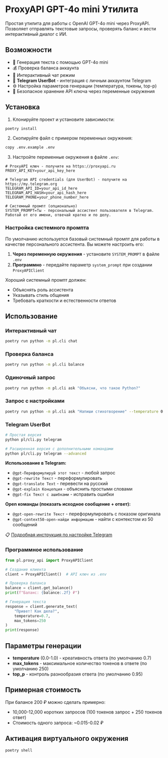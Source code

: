 # ProxyAPI GPT-4o mini Утилита

Простая утилита для работы с OpenAI GPT-4o mini через ProxyAPI. Позволяет отправлять текстовые запросы, проверять баланс и вести интерактивный диалог с ИИ.

## Возможности

- 🤖 Генерация текста с помощью GPT-4o mini
- 💰 Проверка баланса аккаунта
- 💬 Интерактивный чат режим
- 📱 **Telegram UserBot** - интеграция с личным аккаунтом Telegram
- ⚙️ Настройка параметров генерации (температура, токены, top-p)
- 🔐 Безопасное хранение API ключа через переменные окружения

## Установка

1. Клонируйте проект и установите зависимости:

```bash
poetry install
```

2. Скопируйте файл с примером переменных окружения:

```bash
copy .env.example .env
```

3. Настройте переменные окружения в файле `.env`:

```env
# ProxyAPI ключ - получите на https://proxyapi.ru
PROXY_API_KEY=your_api_key_here

# Telegram API credentials (для UserBot) - получите на https://my.telegram.org
TELEGRAM_API_ID=your_api_id_here
TELEGRAM_API_HASH=your_api_hash_here
TELEGRAM_PHONE=your_phone_number_here

# Системный промпт (опционально)
SYSTEM_PROMPT=Ты - персональный ассистент пользователя в Telegram. Работай от его имени, отвечай кратко и по делу.
```

### Настройка системного промпта

По умолчанию используется базовый системный промпт для работы в качестве персонального ассистента. Вы можете настроить его:

1. **Через переменную окружения** - установите `SYSTEM_PROMPT` в файле `.env`
2. **Программно** - передайте параметр `system_prompt` при создании `ProxyAPIClient`

Хороший системный промпт должен:

- Объяснять роль ассистента
- Указывать стиль общения
- Требовать краткости и естественности ответов

## Использование

### Интерактивный чат

```bash
poetry run python -m pl.cli chat
```

### Проверка баланса

```bash
poetry run python -m pl.cli balance
```

### Одиночный запрос

```bash
poetry run python -m pl.cli ask "Объясни, что такое Python?"
```

### Запрос с настройками

```bash
poetry run python -m pl.cli ask "Напиши стихотворение" --temperature 0.9 --max-tokens 500
```

### Telegram UserBot

```bash
# Простая версия
python pl/cli.py telegram

# Расширенная версия с дополнительными командами
python pl/cli.py telegram --advanced
```

**Использование в Telegram:**

- `@gpt-Переформулируй этот текст` - любой запрос
- `@gpt-rewrite Текст` - переформулировать
- `@gpt-translate Text` - перевести на русский
- `@gpt-explain Концепция` - объяснить простыми словами
- `@gpt-fix Текст с ашибками` - исправить ошибки

**Open команды (показать исходное сообщение + ответ):**

- `@gpt-open-rewrite Текст` - переформулировать с показом оригинала
- `@gpt-context50-open-найди информацию` - найти с контекстом из 50 сообщений

📋 [Подробная инструкция по настройке Telegram](TELEGRAM_SETUP.md)

### Программное использование

```python
from pl.proxy_api import ProxyAPIClient

# Создание клиента
client = ProxyAPIClient()  # API ключ из .env

# Проверка баланса
balance = client.get_balance()
print(f"Баланс: {balance:.2f} ₽")

# Генерация текста
response = client.generate_text(
    "Привет! Как дела?",
    temperature=0.7,
    max_tokens=250
)
print(response)
```

## Параметры генерации

- **temperature** (0.0-1.0) - креативность ответа (по умолчанию 0.7)
- **max_tokens** - максимальное количество токенов в ответе (по умолчанию 250)
- **top_p** - контроль разнообразия ответа (по умолчанию 0.95)

## Примерная стоимость

При балансе 200 ₽ можно сделать примерно:

- 10,000-12,000 коротких запросов (100 токенов запрос + 250 токенов ответ)
- Стоимость одного запроса: ~0.015-0.02 ₽

## Активация виртуального окружения

```bash
poetry shell
```
